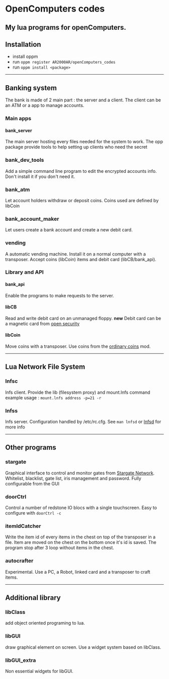 # OpenComputers codes
My lua programs for openComputers.
---
## Installation
- install oppm
- run `oppm register AR2000AR/openComputers_codes`
- run `oppm install <package>`
---
## Banking system
The bank is made of 2 main part : the server and a client. The client can be an ATM or a app to manage accounts.

### Main apps
#### bank_server
The main server hosting every files needed for the system to work.
The opp package provide tools to help setting up clients who need the secret

### bank_dev_tools
Add a simple command line program to edit the encrypted accounts info. Don't install it if you don't need it.

### bank_atm
Let account holders withdraw or deposit coins. Coins used are defined by libCoin

### bank_account_maker
Let users create a bank account and create a new debit card.

### vending
A automatic vending machine. Install it on a normal computer with a transposer. Accept coins (libCoin) items and debit card (libCB/bank_api).

### Library and API

#### bank_api
Enable the programs to make requests to the server.

#### libCB
Read and write debit card on an unmanaged floppy.
**new** Debit card can be a magnetic card from [open security](https://www.curseforge.com/minecraft/mc-mods/opensecurity)

#### libCoin
Move coins with a transposer. Use coins from the [ordinary coins](https://www.curseforge.com/minecraft/mc-mods/ordinary-coins) mod.  

---
## Lua Network File System

### lnfsc
lnfs client. Provide the lib (filesystem proxy) and mount.lnfs command
example usage : `mount.lnfs address -p=21 -r`

### lnfss
lnfs server. Configuration handled by /etc/rc.cfg. See `man lnfsd` or [lnfsd](lnfs/lnfsd) for more info

---
## Other programs

### stargate
Graphical interface to control and monitor gates from [Stargate Network](https://www.curseforge.com/minecraft/mc-mods/stargate-network). Whitelist, blacklist, gate list, iris management and password. Fully configurable from the GUI

### doorCtrl
Control a number of redstone IO blocs with a single touchscreen. Easy to configure with `doorCtrl -c`

### itemIdCatcher
Write the item id of every items in the chest on top of the transposer in a file. Item are moved on the chest on the bottom once it's id is saved. The program stop after 3 loop without items in the chest.

### autocrafter
Experimental. Use a PC, a Robot, linked card and a transposer to craft items.

---
## Additional library

### libClass
add object oriented programing to lua.

### libGUI
draw graphical element on screen. Use a widget system based on libClass.

### libGUI_extra
Non essential widgets for libGUI.
